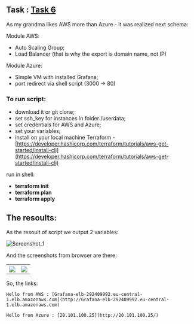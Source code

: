## Task : [Task 6](https://docs.google.com/document/d/1hxknpDiPfIDCFRAFUaZQVtm8BbpQpaX1gbPzxWuM-Y8/edit)

As my grandma likes AWS more than Azure - it was realized next schema:

Module AWS: 

- Auto Scaling Group;
- Load Balancer (that is why the export is domain name, not IP)

Module Azure:

- Simple VM with installed Grafana;
- port redirect via shell script (3000 -> 80)

### To run script:

- download it or git clone;
- set ssh_key for instances in folder /userdata;
- set credentials for AWS and Azure;
- set your variables;
- install on your local machine Terraform - [https://developer.hashicorp.com/terraform/tutorials/aws-get-started/install-cli](https://developer.hashicorp.com/terraform/tutorials/aws-get-started/install-cli)

run in shell:

- **terraform init**
- **terraform plan**
- **terraform apply**

## The resoults: 

As the resoult of script we output 2 variables:

![Screenshot_1](https://user-images.githubusercontent.com/79985930/209865748-176d306e-1a70-4282-8667-7af9d0941be1.png)

And the screenshots from browser are there:

<table>
  <tr>
    <th><img src="https://user-images.githubusercontent.com/79985930/209865749-e04f7045-d392-4e67-ae68-f80313361725.png"></th>
    <th><img src="https://user-images.githubusercontent.com/79985930/209865751-523239ed-5375-4a59-8f1b-93728fa2e808.png"></th>
  </tr>
</table>

So, the links:

    Hello from AWS : [Grafana-elb-292409992.eu-central-1.elb.amazonaws.com](http://Grafana-elb-292409992.eu-central-1.elb.amazonaws.com)
    
    Hello from Azure : [20.101.100.25](http://20.101.100.25/)

